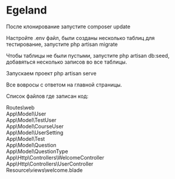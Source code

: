 # Egeland

 После клонирование запустите composer update <br>
 
 Настройте .env файл, были созданы несколько таблиц для тестирование, запустите php artisan migrate <br>
 
 Чтобы таблицы не были пустыми, запустите php artisan db:seed, добавяться несколько записов во все таблицы. <br>
 
 Запускаем проект php artisan serve<br>
 
 Все вовросы с ответом на главной страницы. 
 
 Список файлов где записан код:<br>
 
 Routes\web<br>
 App\Model\User<br>
 App\Model\TestUser<br>
 App\Model\CourseUser<br>
 App\Model\UserSetting<br>
 App\Model\Test<br>
 App\Model\Question<br>
 App\Model\QuestionType<br>
 App\Http\Controllers\WelcomeController<br>
 App\Http\Controllers\UserController<br> 
 Resource\views\welcome.blade<br>
 
 
 
 
 
